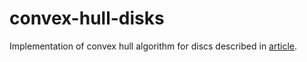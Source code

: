 # convex-hull-disks

Implementation of convex hull algorithm for discs described in [article](https://www.sciencedirect.com/science/article/pii/092577219290015K).
